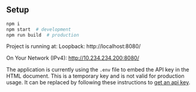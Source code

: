 ## Setup
```sh
npm i
npm start  # development
npm run build  # production
```

Project is running at:
Loopback: http://localhost:8080/

On Your Network (IPv4): http://10.234.234.200:8080/

The application is currently using the `.env` file to embed the API key in the
HTML document. This is a temporary key and is not valid for production usage. It
can be replaced by following these instructions to
[get an api key](https://developers.google.com/maps/documentation/javascript/get-api-key).
